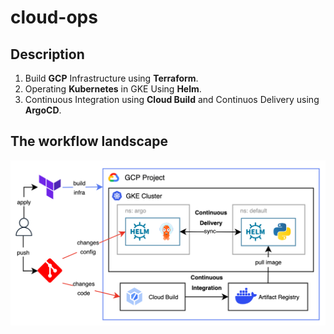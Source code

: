 # cloud-ops
## Description
1. Build **GCP** Infrastructure using **Terraform**.
2. Operating **Kubernetes** in GKE Using **Helm**.
3. Continuous Integration using **Cloud Build** and Continuos Delivery using **ArgoCD**.

## The workflow landscape
![cloud-ops-workflow](workflows.png)